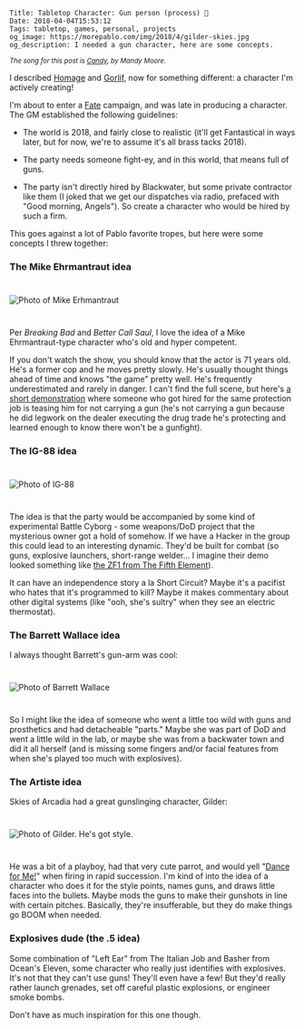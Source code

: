     Title: Tabletop Character: Gun person (process) 🔫
    Date: 2018-04-04T15:53:12
    Tags: tabletop, games, personal, projects
    og_image: https://morepablo.com/img/2018/4/gilder-skies.jpg
    og_description: I needed a gun character, here are some concepts.

<small><em>The song for this post is <a href="https://www.youtube.com/watch?v=NkVsJGl5d6E">Candy</a>, by Mandy Moore.</em></small>

I described [Homage][1] and [Gorlif][2], now for something different: a
character I'm actively creating!

I'm about to enter a [Fate][3] campaign, and was late in producing a character.
The GM established the following guidelines:

* The world is 2018, and fairly close to realistic (it'll get Fantastical in
  ways later, but for now, we're to assume it's all brass tacks 2018).

* The party needs someone fight-ey, and in this world, that means full of guns.

* The party isn't directly hired by Blackwater, but some private contractor like
  them (I joked that we get our dispatches via radio, prefaced with "Good
  morning, Angels"). So create a character who would be hired by such a firm.

This goes against a lot of Pablo favorite tropes, but here were some concepts I
threw together:

### The Mike Ehrmantraut idea

<div class="caption-img-block" style="margin: 25px auto">
<img src="/img/2018/4/mike_erhmantraut.jpg" alt="Photo of Mike Erhmantraut" style="margin: 15px auto;" />
</div>

Per _Breaking Bad_ and _Better Call Saul_, I love the idea of a Mike
Ehrmantraut-type character who's old and hyper competent.

If you don't watch the show, you should know that the actor is 71 years old.
He's a former cop and he moves pretty slowly. He's usually thought things ahead
of time and knows "the game" pretty well. He's frequently underestimated and rarely
in danger. I can't find the full scene, but here's [a short demonstration][4]
where someone who got hired for the same protection job is teasing him for not
carrying a gun (he's not carrying a gun because he did legwork on the dealer
executing the drug trade he's protecting and learned enough to know there won't
be a gunfight).

### The IG-88 idea

<div class="caption-img-block" style="margin: 25px auto">
<img src="/img/2018/4/ig88.png" alt="Photo of IG-88" style="margin: 15px auto;" />
</div>

The idea is that the party would be accompanied by some kind of experimental
Battle Cyborg - some weapons/DoD project that the mysterious owner got a hold of
somehow. If we have a Hacker in the group this could lead to an interesting
dynamic. They'd be built for combat (so guns, explosive launchers, short-range
welder... I imagine their demo looked something like [the ZF1 from The Fifth
Element][5]).

It can have an independence story a la Short Circuit? Maybe it's a pacifist who
hates that it's programmed to kill? Maybe it makes commentary about other
digital systems (like "ooh, she's sultry" when they see an electric thermostat).

### The Barrett Wallace idea

I always thought Barrett's gun-arm was cool:

<div class="caption-img-block" style="margin: 25px auto">
<img src="/img/2018/4/barrett-wallace.png" alt="Photo of Barrett Wallace" style="margin: 15px auto;" />
</div>

So I might like the idea of someone who went a little too wild with guns and
prosthetics and had detacheable "parts." Maybe she was part of DoD and went a
little wild in the lab, or maybe she was from a backwater town and did it all
herself (and is missing some fingers and/or facial features from when she's
played too much with explosives).

### The Artiste idea

Skies of Arcadia had a great gunslinging character, Gilder:

<div class="caption-img-block" style="margin: 25px auto">
<img src="/img/2018/4/gilder-skies.jpg" alt="Photo of Gilder. He's got style." style="margin: 15px auto;" />
</div>

He was a bit of a playboy, had that very cute parrot, and would yell "[Dance for
Me!][6]" when firing in rapid succession. I'm kind of into the idea of a character
who does it for the style points, names guns, and draws little faces into the
bullets. Maybe mods the guns to make their gunshots in line with certain
pitches. Basically, they're insufferable, but they do make things go BOOM when
needed.

### Explosives dude (the .5 idea)

Some combination of "Left Ear" from The Italian Job and Basher from Ocean's
Eleven, some character who really just identifies with explosives. It's not that
they can't use guns! They'll even have a few! But they'd really rather launch
grenades, set off careful plastic explosions, or engineer smoke bombs.

Don't have as much inspiration for this one though.


   [1]: /2018/04/tabletop-character-homage.html
   [2]: /2018/04/tabletop-character-gorlif.html
   [3]: https://fate-srd.com/
   [4]: https://www.youtube.com/watch?v=NLsjmwt_KVw
   [5]: https://www.youtube.com/watch?v=7jVsQToSfag
   [6]: https://www.youtube.com/watch?v=8aEedrrJwyA&t=18s
